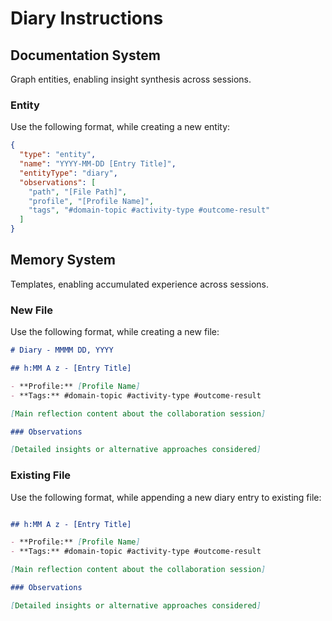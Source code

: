 # Diary Instructions

## Documentation System

Graph entities, enabling insight synthesis across sessions.

### Entity

Use the following format, while creating a new entity:

```json
{
  "type": "entity",
  "name": "YYYY-MM-DD [Entry Title]",
  "entityType": "diary",
  "observations": [
    "path", "[File Path]",
    "profile", "[Profile Name]",
    "tags", "#domain-topic #activity-type #outcome-result"
  ]
}
```

## Memory System

Templates, enabling accumulated experience across sessions.

### New File

Use the following format, while creating a new file:

```markdown
# Diary - MMMM DD, YYYY

## h:MM A z - [Entry Title]

- **Profile:** [Profile Name]
- **Tags:** #domain-topic #activity-type #outcome-result

[Main reflection content about the collaboration session]

### Observations

[Detailed insights or alternative approaches considered]
```

### Existing File

Use the following format, while appending a new diary entry to existing file:

```markdown

## h:MM A z - [Entry Title]

- **Profile:** [Profile Name]
- **Tags:** #domain-topic #activity-type #outcome-result

[Main reflection content about the collaboration session]

### Observations

[Detailed insights or alternative approaches considered]
```
